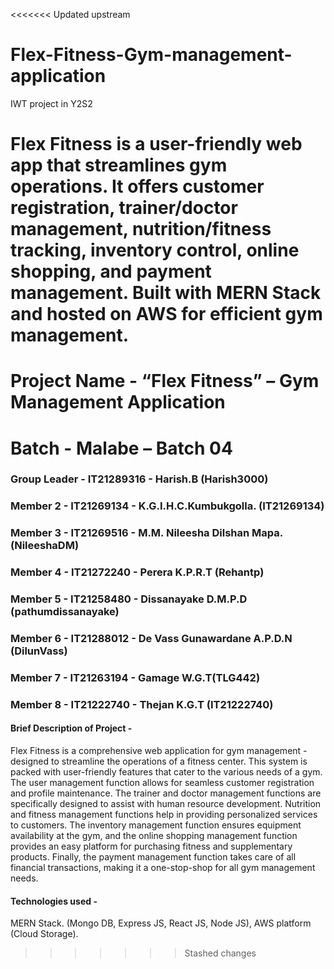 <<<<<<< Updated upstream
# Flex-Fitness-Gym-management-application
IWT project in Y2S2 

Flex Fitness is a user-friendly web app that streamlines gym operations. It
offers customer registration, trainer/doctor management,
nutrition/fitness tracking, inventory control, online shopping, and payment
management.
Built with MERN Stack and hosted on AWS for efficient gym management.
=======
# Project Name - “Flex Fitness” – Gym Management Application
# Batch - Malabe – Batch 04                                                        
### Group Leader - IT21289316 - Harish.B (Harish3000)
### Member 2 - IT21269134 - K.G.I.H.C.Kumbukgolla. (IT21269134)
### Member 3 - IT21269516 - M.M. Nileesha Dilshan Mapa. (NileeshaDM)
### Member 4 - IT21272240 - Perera K.P.R.T (Rehantp)
### Member 5 - IT21258480 - Dissanayake D.M.P.D (pathumdissanayake)
### Member 6 - IT21288012 - De Vass Gunawardane A.P.D.N (DilunVass)
### Member 7 - IT21263194 - Gamage W.G.T(TLG442)
### Member 8 - IT21222740 - Thejan K.G.T (IT21222740)

#### Brief Description of Project - 
Flex Fitness is a comprehensive web application for gym management - designed to streamline the operations of a fitness center. This system is packed with user-friendly features that cater to the various needs of a gym. The user management function allows for seamless customer registration and profile maintenance. The trainer and doctor management functions are specifically designed to assist with human resource development. Nutrition and fitness management functions help in providing personalized services to customers. The inventory management function ensures equipment availability at the gym, and the online shopping management function provides an easy platform for purchasing fitness and supplementary products. Finally, the payment management function takes care of all financial transactions, making it a one-stop-shop for all gym management needs.

#### Technologies used - 
MERN Stack. (Mongo DB, Express JS, React JS, Node JS),
AWS platform (Cloud Storage).                                                         




>>>>>>> Stashed changes

